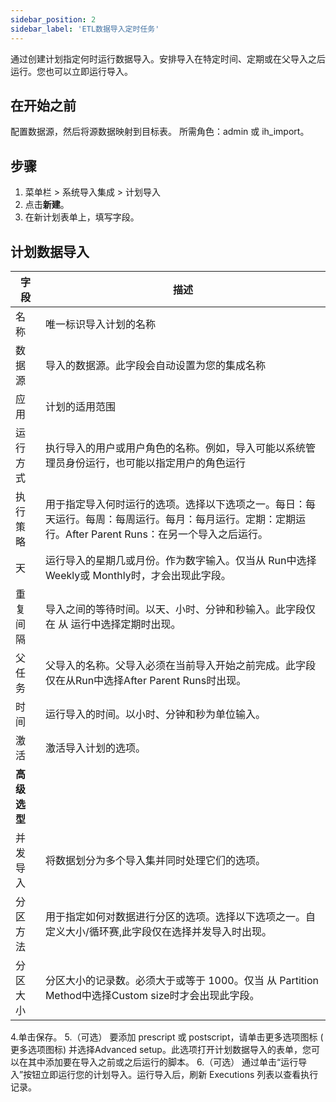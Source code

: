 ```yaml
---
sidebar_position: 2
sidebar_label: 'ETL数据导入定时任务'
---
```

通过创建计划指定何时运行数据导入。安排导入在特定时间、定期或在父导入之后运行。您也可以立即运行导入。
## 在开始之前
配置数据源，然后将源数据映射到目标表。
所需角色：admin 或 ih_import。

## 步骤
1. 菜单栏 > 系统导入集成 > 计划导入 
2. 点击**新建**。 
3. 在新计划表单上，填写字段。

## 计划数据导入
| **字段** | **描述**                                                                               |
|------|--------------------------------------------------------------------------------------|
| 名称   | 唯一标识导入计划的名称                                                                          |
| 数据源  | 导入的数据源。此字段会自动设置为您的集成名称                                                               |
| 应用   | 计划的适用范围                                                                              |
| 运行方式 | 执行导入的用户或用户角色的名称。例如，导入可能以系统管理员身份运行，也可能以指定用户的角色运行                                      |
| 执行策略 | 用于指定导入何时运行的选项。选择以下选项之一。每日：每天运行。每周：每周运行。每月：每月运行。定期：定期运行。After Parent Runs：在另一个导入之后运行。 |
| 天    | 运行导入的星期几或月份。作为数字输入。仅当从 Run中选择Weekly或 Monthly时，才会出现此字段。                               |
| 重复间隔 | 导入之间的等待时间。以天、小时、分钟和秒输入。此字段仅在 从 运行中选择定期时出现。                                           |
| 父任务  | 	父导入的名称。父导入必须在当前导入开始之前完成。此字段仅在从Run中选择After Parent Runs时出现。                           |
| 时间   | 运行导入的时间。以小时、分钟和秒为单位输入。                                                               |
| 激活   | 激活导入计划的选项。                                                                           |
| **高级选型** |                                                                                      |
| 并发导入 | 将数据划分为多个导入集并同时处理它们的选项。                                                               |
| 分区方法 | 用于指定如何对数据进行分区的选项。选择以下选项之一。自定义大小/循环赛,此字段仅在选择并发导入时出现。                                                 |
| 分区大小 | 分区大小的记录数。必须大于或等于 1000。仅当 从 Partition Method中选择Custom size时才会出现此字段。                   |

4.单击保存。 
5.（可选） 要添加 prescript 或 postscript，请单击更多选项图标 ( 更多选项图标) 并选择Advanced setup。此选项打开计划数据导入的表单，您可以在其中添加要在导入之前或之后运行的脚本。
6.（可选） 通过单击“运行导入”按钮立即运行您的计划导入。运行导入后，刷新 Executions 列表以查看执行记录。

 







